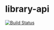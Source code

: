# library-api

[![Build Status](https://travis-ci.org/tarssito/library-api.svg?branch=master)](https://travis-ci.org/tarssito/library-api)
